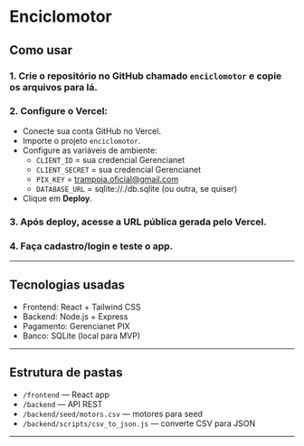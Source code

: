 # Enciclomotor

## Como usar

### 1. Crie o repositório no GitHub chamado `enciclomotor` e copie os arquivos para lá.

### 2. Configure o Vercel:
- Conecte sua conta GitHub no Vercel.
- Importe o projeto `enciclomotor`.
- Configure as variáveis de ambiente:
  - `CLIENT_ID` = sua credencial Gerencianet
  - `CLIENT_SECRET` = sua credencial Gerencianet
  - `PIX_KEY` = trampoja.oficial@gmail.com
  - `DATABASE_URL` = sqlite://./db.sqlite (ou outra, se quiser)
- Clique em **Deploy**.

### 3. Após deploy, acesse a URL pública gerada pelo Vercel.

### 4. Faça cadastro/login e teste o app.

---

## Tecnologias usadas

- Frontend: React + Tailwind CSS  
- Backend: Node.js + Express  
- Pagamento: Gerencianet PIX  
- Banco: SQLite (local para MVP)

---

## Estrutura de pastas

- `/frontend` — React app  
- `/backend` — API REST  
- `/backend/seed/motors.csv` — motores para seed  
- `/backend/scripts/csv_to_json.js` — converte CSV para JSON

---
